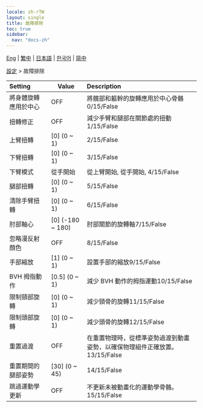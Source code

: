 ```yaml
---
locale: zh-rTW
layout: single
title: 故障排除
toc: true
sidebar:
  nav: "docs-zh"
---
```

[Eng](/dancexr/menu/2025.4/actor/troubleshooting) | [繁中](/tw/dancexr/menu/2025.4/actor/troubleshooting) | [日本語](/jp/dancexr/menu/2025.4/actor/troubleshooting) | [한국어](/kr/dancexr/menu/2025.4/actor/troubleshooting) | [简中](/zh/dancexr/menu/2025.4/actor/troubleshooting)

[設定](../menu#設定) > 故障排除



| Setting | Value | Description |
| :--- | --- | :--- |
| 將身體旋轉應用於中心 | OFF | 將髖部和軀幹的旋轉應用於中心骨骼0/15/False
| 扭轉修正 | OFF | 減少手臂和腿部在關節處的扭動1/15/False
| 上臂扭轉 | [0] (0 ~ 1) | 2/15/False
| 下臂扭轉 | [0] (0 ~ 1) | 3/15/False
| 下臂模式 | 從手開始 | 從上臂開始, 從手開始, 4/15/False
| 腿部扭轉 | [0] (0 ~ 1) | 5/15/False
| 清除手臂扭轉 | [0] (0 ~ 1) | 6/15/False
| 肘部軸心 | [0] (-180 ~ 180) | 肘部關節的旋轉軸7/15/False
| 忽略漫反射顏色 | OFF | 8/15/False
| 手部縮放 | [1] (0 ~ 1) | 設置手部的縮放9/15/False
| BVH 拇指動作 | [0.5] (0 ~ 1) | 減少 BVH 動作的拇指運動10/15/False
| 限制頸部旋轉 | [0] (0 ~ 1) | 減少頸骨的旋轉11/15/False
| 限制頭部旋轉 | [0] (0 ~ 1) | 減少頭骨的旋轉12/15/False
| 重置過渡 | OFF | 在重置物理時，從標準姿勢過渡到動畫姿勢，以確保物理組件正確放置。13/15/False
| 重置期間的腿部姿勢 | [30] (0 ~ 45) | 14/15/False
| 跳過運動學更新 | OFF | 不更新未被動畫化的運動學骨骼。15/15/False
